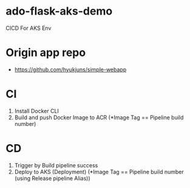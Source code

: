 # ado-flask-aks-demo
CICD For AKS Env
# Origin app repo
- https://github.com/hyukjuns/simple-webapp

# CI
1. Install Docker CLI
2. Build and push Docker Image to ACR
(*Image Tag == Pipeline build number)

# CD
1. Trigger by Build pipeline success
2. Deploy to AKS (Deployment)
(*Image Tag == Pipeline build number (using Release pipeline Alias))


